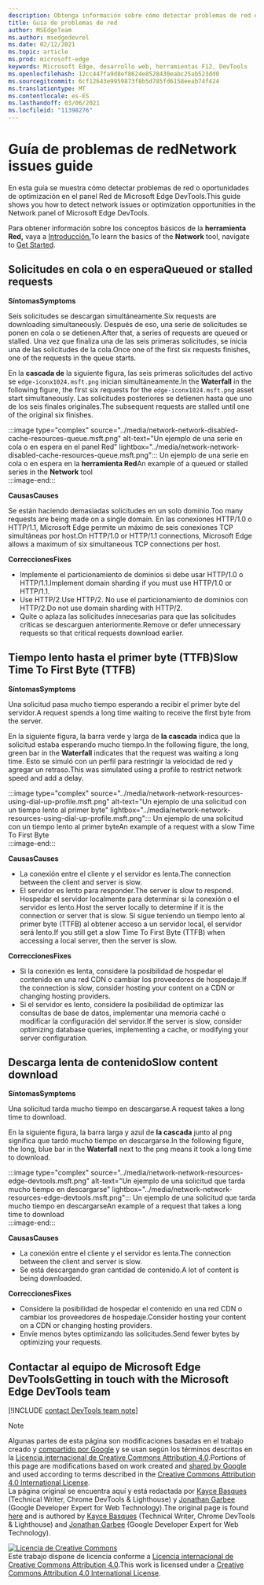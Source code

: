 ```yaml
---
description: Obtenga información sobre cómo detectar problemas de red en el panel Red de Microsoft Edge DevTools.
title: Guía de problemas de red
author: MSEdgeTeam
ms.author: msedgedevrel
ms.date: 02/12/2021
ms.topic: article
ms.prod: microsoft-edge
keywords: Microsoft Edge, desarrollo web, herramientas F12, DevTools
ms.openlocfilehash: 12cc447fa9d8ef8624e8528430eabc25ab523dd0
ms.sourcegitcommit: 6cf12643e9959873f8b5d785fd6158eeab74f424
ms.translationtype: MT
ms.contentlocale: es-ES
ms.lasthandoff: 03/06/2021
ms.locfileid: "11398276"
---
```

<!-- Copyright Kayce Basques and Jonathan Garbee

   Licensed under the Apache License, Version 2.0 (the "License");
   you may not use this file except in compliance with the License.
   You may obtain a copy of the License at

       https://www.apache.org/licenses/LICENSE-2.0

   Unless required by applicable law or agreed to in writing, software
   distributed under the License is distributed on an "AS IS" BASIS,
   WITHOUT WARRANTIES OR CONDITIONS OF ANY KIND, either express or implied.
   See the License for the specific language governing permissions and
   limitations under the License.  -->

# <a name="network-issues-guide"></a><span data-ttu-id="acf68-104">Guía de problemas de red</span><span class="sxs-lookup"><span data-stu-id="acf68-104">Network issues guide</span></span>  

<span data-ttu-id="acf68-105">En esta guía se muestra cómo detectar problemas de red o oportunidades de optimización en el panel Red de Microsoft Edge DevTools.</span><span class="sxs-lookup"><span data-stu-id="acf68-105">This guide shows you how to detect network issues or optimization opportunities in the Network panel of Microsoft Edge DevTools.</span></span>  

<span data-ttu-id="acf68-106">Para obtener información sobre los conceptos básicos de la **herramienta Red,** vaya a [Introducción.][NetworkPerformance]</span><span class="sxs-lookup"><span data-stu-id="acf68-106">To learn the basics of the **Network** tool, navigate to [Get Started][NetworkPerformance].</span></span>  

## <a name="queued-or-stalled-requests"></a><span data-ttu-id="acf68-107">Solicitudes en cola o en espera</span><span class="sxs-lookup"><span data-stu-id="acf68-107">Queued or stalled requests</span></span>  

**<span data-ttu-id="acf68-108">Síntomas</span><span class="sxs-lookup"><span data-stu-id="acf68-108">Symptoms</span></span>**  

<span data-ttu-id="acf68-109">Seis solicitudes se descargan simultáneamente.</span><span class="sxs-lookup"><span data-stu-id="acf68-109">Six requests are downloading simultaneously.</span></span>  <span data-ttu-id="acf68-110">Después de eso, una serie de solicitudes se ponen en cola o se detienen.</span><span class="sxs-lookup"><span data-stu-id="acf68-110">After that, a series of requests are queued or stalled.</span></span>  <span data-ttu-id="acf68-111">Una vez que finaliza una de las seis primeras solicitudes, se inicia una de las solicitudes de la cola.</span><span class="sxs-lookup"><span data-stu-id="acf68-111">Once one of the first six requests finishes, one of the requests in the queue starts.</span></span>  

<span data-ttu-id="acf68-112">En la **cascada de** la siguiente figura, las seis primeras solicitudes del activo se `edge-iconx1024.msft.png` inician simultáneamente.</span><span class="sxs-lookup"><span data-stu-id="acf68-112">In the **Waterfall** in the following figure, the first six requests for the `edge-iconx1024.msft.png` asset start simultaneously.</span></span>  <span data-ttu-id="acf68-113">Las solicitudes posteriores se detienen hasta que uno de los seis finales originales.</span><span class="sxs-lookup"><span data-stu-id="acf68-113">The subsequent requests are stalled until one of the original six finishes.</span></span>  

:::image type="complex" source="../media/network-network-disabled-cache-resources-queue.msft.png" alt-text="Un ejemplo de una serie en cola o en espera en el panel Red" lightbox="../media/network-network-disabled-cache-resources-queue.msft.png":::
   <span data-ttu-id="acf68-115">Un ejemplo de una serie en cola o en espera en la **herramienta Red**</span><span class="sxs-lookup"><span data-stu-id="acf68-115">An example of a queued or stalled series in the **Network** tool</span></span>  
:::image-end:::  

**<span data-ttu-id="acf68-116">Causas</span><span class="sxs-lookup"><span data-stu-id="acf68-116">Causes</span></span>**  

<span data-ttu-id="acf68-117">Se están haciendo demasiadas solicitudes en un solo dominio.</span><span class="sxs-lookup"><span data-stu-id="acf68-117">Too many requests are being made on a single domain.</span></span>  <span data-ttu-id="acf68-118">En las conexiones HTTP/1.0 o HTTP/1.1, Microsoft Edge permite un máximo de seis conexiones TCP simultáneas por host.</span><span class="sxs-lookup"><span data-stu-id="acf68-118">On HTTP/1.0 or HTTP/1.1 connections, Microsoft Edge allows a maximum of six simultaneous TCP connections per host.</span></span>  

**<span data-ttu-id="acf68-119">Correcciones</span><span class="sxs-lookup"><span data-stu-id="acf68-119">Fixes</span></span>**  

*   <span data-ttu-id="acf68-120">Implemente el particionamiento de dominios si debe usar HTTP/1.0 o HTTP/1.1.</span><span class="sxs-lookup"><span data-stu-id="acf68-120">Implement domain sharding if you must use HTTP/1.0 or HTTP/1.1.</span></span>  
*   <span data-ttu-id="acf68-121">Use HTTP/2.</span><span class="sxs-lookup"><span data-stu-id="acf68-121">Use HTTP/2.</span></span>  <span data-ttu-id="acf68-122">No use el particionamiento de dominios con HTTP/2.</span><span class="sxs-lookup"><span data-stu-id="acf68-122">Do not use domain sharding with HTTP/2.</span></span>  
*   <span data-ttu-id="acf68-123">Quite o aplaza las solicitudes innecesarias para que las solicitudes críticas se descarguen anteriormente.</span><span class="sxs-lookup"><span data-stu-id="acf68-123">Remove or defer unnecessary requests so that critical requests download earlier.</span></span>  
    
## <a name="slow-time-to-first-byte-ttfb"></a><span data-ttu-id="acf68-124">Tiempo lento hasta el primer byte (TTFB)</span><span class="sxs-lookup"><span data-stu-id="acf68-124">Slow Time To First Byte (TTFB)</span></span>  

**<span data-ttu-id="acf68-125">Síntomas</span><span class="sxs-lookup"><span data-stu-id="acf68-125">Symptoms</span></span>**  

<span data-ttu-id="acf68-126">Una solicitud pasa mucho tiempo esperando a recibir el primer byte del servidor.</span><span class="sxs-lookup"><span data-stu-id="acf68-126">A request spends a long time waiting to receive the first byte from the server.</span></span>  

<span data-ttu-id="acf68-127">En la siguiente figura, la barra verde y larga de **la cascada** indica que la solicitud estaba esperando mucho tiempo.</span><span class="sxs-lookup"><span data-stu-id="acf68-127">In the following figure, the long, green bar in the **Waterfall** indicates that the request was waiting a long time.</span></span>  <span data-ttu-id="acf68-128">Esto se simuló con un perfil para restringir la velocidad de red y agregar un retraso.</span><span class="sxs-lookup"><span data-stu-id="acf68-128">This was simulated using a profile to restrict network speed and add a delay.</span></span>  

:::image type="complex" source="../media/network-network-resources-using-dial-up-profile.msft.png" alt-text="Un ejemplo de una solicitud con un tiempo lento al primer byte" lightbox="../media/network-network-resources-using-dial-up-profile.msft.png":::
   <span data-ttu-id="acf68-130">Un ejemplo de una solicitud con un tiempo lento al primer byte</span><span class="sxs-lookup"><span data-stu-id="acf68-130">An example of a request with a slow Time To First Byte</span></span>  
:::image-end:::  

**<span data-ttu-id="acf68-131">Causas</span><span class="sxs-lookup"><span data-stu-id="acf68-131">Causes</span></span>**  

*   <span data-ttu-id="acf68-132">La conexión entre el cliente y el servidor es lenta.</span><span class="sxs-lookup"><span data-stu-id="acf68-132">The connection between the client and server is slow.</span></span>  
*   <span data-ttu-id="acf68-133">El servidor es lento para responder.</span><span class="sxs-lookup"><span data-stu-id="acf68-133">The server is slow to respond.</span></span>  <span data-ttu-id="acf68-134">Hospedar el servidor localmente para determinar si la conexión o el servidor es lento.</span><span class="sxs-lookup"><span data-stu-id="acf68-134">Host the server locally to determine if it is the connection or server that is slow.</span></span>  <span data-ttu-id="acf68-135">Si sigue teniendo un tiempo lento al primer byte \(TTFB\) al obtener acceso a un servidor local, el servidor será lento.</span><span class="sxs-lookup"><span data-stu-id="acf68-135">If you still get a slow Time To First Byte \(TTFB\) when accessing a local server, then the server is slow.</span></span>  
    
**<span data-ttu-id="acf68-136">Correcciones</span><span class="sxs-lookup"><span data-stu-id="acf68-136">Fixes</span></span>**  

*   <span data-ttu-id="acf68-137">Si la conexión es lenta, considere la posibilidad de hospedar el contenido en una red CDN o cambiar los proveedores de hospedaje.</span><span class="sxs-lookup"><span data-stu-id="acf68-137">If the connection is slow, consider hosting your content on a CDN or changing hosting providers.</span></span>  
*   <span data-ttu-id="acf68-138">Si el servidor es lento, considere la posibilidad de optimizar las consultas de base de datos, implementar una memoria caché o modificar la configuración del servidor.</span><span class="sxs-lookup"><span data-stu-id="acf68-138">If the server is slow, consider optimizing database queries, implementing a cache, or modifying your server configuration.</span></span>  
    
## <a name="slow-content-download"></a><span data-ttu-id="acf68-139">Descarga lenta de contenido</span><span class="sxs-lookup"><span data-stu-id="acf68-139">Slow content download</span></span>  

**<span data-ttu-id="acf68-140">Síntomas</span><span class="sxs-lookup"><span data-stu-id="acf68-140">Symptoms</span></span>**  

<span data-ttu-id="acf68-141">Una solicitud tarda mucho tiempo en descargarse.</span><span class="sxs-lookup"><span data-stu-id="acf68-141">A request takes a long time to download.</span></span>  

<span data-ttu-id="acf68-142">En la siguiente figura, la barra larga y azul de **la cascada** junto al png significa que tardó mucho tiempo en descargarse.</span><span class="sxs-lookup"><span data-stu-id="acf68-142">In the following figure, the long, blue bar in the **Waterfall** next to the png means it took a long time to download.</span></span>  

:::image type="complex" source="../media/network-network-resources-edge-devtools.msft.png" alt-text="Un ejemplo de una solicitud que tarda mucho tiempo en descargarse" lightbox="../media/network-network-resources-edge-devtools.msft.png":::
   <span data-ttu-id="acf68-144">Un ejemplo de una solicitud que tarda mucho tiempo en descargarse</span><span class="sxs-lookup"><span data-stu-id="acf68-144">An example of a request that takes a long time to download</span></span>  
:::image-end:::  

**<span data-ttu-id="acf68-145">Causas</span><span class="sxs-lookup"><span data-stu-id="acf68-145">Causes</span></span>**  

*   <span data-ttu-id="acf68-146">La conexión entre el cliente y el servidor es lenta.</span><span class="sxs-lookup"><span data-stu-id="acf68-146">The connection between the client and server is slow.</span></span>  
*   <span data-ttu-id="acf68-147">Se está descargando gran cantidad de contenido.</span><span class="sxs-lookup"><span data-stu-id="acf68-147">A lot of content is being downloaded.</span></span>  
    
**<span data-ttu-id="acf68-148">Correcciones</span><span class="sxs-lookup"><span data-stu-id="acf68-148">Fixes</span></span>**  

*   <span data-ttu-id="acf68-149">Considere la posibilidad de hospedar el contenido en una red CDN o cambiar los proveedores de hospedaje.</span><span class="sxs-lookup"><span data-stu-id="acf68-149">Consider hosting your content on a CDN or changing hosting providers.</span></span>  
*   <span data-ttu-id="acf68-150">Envíe menos bytes optimizando las solicitudes.</span><span class="sxs-lookup"><span data-stu-id="acf68-150">Send fewer bytes by optimizing your requests.</span></span>  
    
<!--   ## Contribute knowledge  

Do you have a network issue that should be added to this guide?  

*   Send a tweet to [@EdgeDevTools][MicrosoftEdgeTweet].  
*   Choose **Send Feedback** \(![Send Feedback][ImageSendFeedbackIcon]\) in the DevTools or select `Alt`+`Shift`+`I` \(Windows, Linux\) or `Option`+`Shift`+`I` \(macOS\) to provide feedback or feature requests.  
*   [Open an issue][WebFundamentalsIssue] on the docs repo.  -->  
    
## <a name="getting-in-touch-with-the-microsoft-edge-devtools-team"></a><span data-ttu-id="acf68-151">Contactar al equipo de Microsoft Edge DevTools</span><span class="sxs-lookup"><span data-stu-id="acf68-151">Getting in touch with the Microsoft Edge DevTools team</span></span>  

[!INCLUDE [contact DevTools team note](../includes/contact-devtools-team-note.md)]  

<!-- image links -->  

[ImageSendFeedbackIcon]: ../media/smile-icon.msft.png  

<!-- links -->  

[NetworkPerformance]: ./index.md "Inspeccionar la actividad de red en Microsoft Edge DevTools | Microsoft Docs"  

[MicrosoftEdgeTweet]: https://twitter.com/intent/tweet?text=@EdgeDevTools%20[Network%20Issues%20Guide%20Suggestion]  

[WebFundamentalsIssue]: https://github.com/MicrosoftDocs/edge-developer/issues/new?title=%5BDevTools%20Network%20Issues%20Guide%20Suggestion%5D "Nuevo problema: MicrosoftDocs/edge-developer"  

> [!NOTE]
> <span data-ttu-id="acf68-154">Algunas partes de esta página son modificaciones basadas en el trabajo creado y [compartido por Google][GoogleSitePolicies] y se usan según los términos descritos en la [Licencia internacional de Creative Commons Attribution 4.0][CCA4IL].</span><span class="sxs-lookup"><span data-stu-id="acf68-154">Portions of this page are modifications based on work created and [shared by Google][GoogleSitePolicies] and used according to terms described in the [Creative Commons Attribution 4.0 International License][CCA4IL].</span></span>  
> <span data-ttu-id="acf68-155">La página original [](https://developers.google.com/web/tools/chrome-devtools/network/issues) se encuentra aquí y está redactada por [Kayce Basques][KayceBasques] \(Technical Writer, Chrome DevTools \& Lighthouse\) y [Jonathan Garbee][JonathanGarbee] \(Google Developer Expert for Web Technology\).</span><span class="sxs-lookup"><span data-stu-id="acf68-155">The original page is found [here](https://developers.google.com/web/tools/chrome-devtools/network/issues) and is authored by [Kayce Basques][KayceBasques] \(Technical Writer, Chrome DevTools \& Lighthouse\) and [Jonathan Garbee][JonathanGarbee] \(Google Developer Expert for Web Technology\).</span></span>  

[![Licencia de Creative Commons][CCby4Image]][CCA4IL]  
<span data-ttu-id="acf68-157">Este trabajo dispone de licencia conforme a [Licencia internacional de Creative Commons Attribution 4.0][CCA4IL].</span><span class="sxs-lookup"><span data-stu-id="acf68-157">This work is licensed under a [Creative Commons Attribution 4.0 International License][CCA4IL].</span></span>  

[CCA4IL]: https://creativecommons.org/licenses/by/4.0  
[CCby4Image]: https://i.creativecommons.org/l/by/4.0/88x31.png  
[GoogleSitePolicies]: https://developers.google.com/terms/site-policies  
[KayceBasques]: https://developers.google.com/web/resources/contributors/kaycebasques  
[JonathanGarbee]: https://developers.google.com/web/resources/contributors/jonathangarbee
